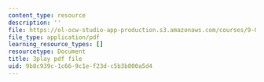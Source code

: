 ```yaml
---
content_type: resource
description: ''
file: https://ol-ocw-studio-app-production.s3.amazonaws.com/courses/9-00sc-introduction-to-psychology-fall-2011/9b8c939c1c669c1ef23dc5b3b800a5d4_t73rjeOj0eY.pdf
file_type: application/pdf
learning_resource_types: []
resourcetype: Document
title: 3play pdf file
uid: 9b8c939c-1c66-9c1e-f23d-c5b3b800a5d4
---
```

